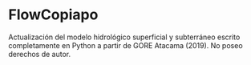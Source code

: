 # FlowCopiapo
 
Actualización del modelo hidrológico superficial y subterráneo escrito completamente en Python a partir de GORE Atacama (2019). No poseo derechos de autor.
